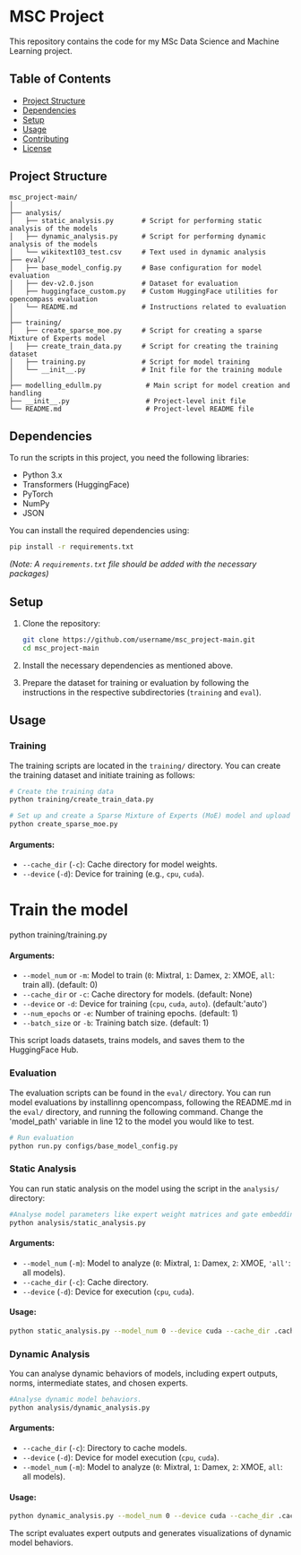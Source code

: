 # MSC Project

This repository contains the code for my MSc Data Science and Machine Learning project.

## Table of Contents

- [Project Structure](#project-structure)
- [Dependencies](#dependencies)
- [Setup](#setup)
- [Usage](#usage)
- [Contributing](#contributing)
- [License](#license)

## Project Structure

```
msc_project-main/
│
├── analysis/
│   ├── static_analysis.py       # Script for performing static analysis of the models
│   ├── dynamic_analysis.py      # Script for performing dynamic analysis of the models
│   └── wikitext103_test.csv     # Text used in dynamic analysis
├── eval/
│   ├── base_model_config.py     # Base configuration for model evaluation
│   ├── dev-v2.0.json            # Dataset for evaluation
│   ├── huggingface_custom.py    # Custom HuggingFace utilities for opencompass evaluation
│   └── README.md                # Instructions related to evaluation
│
├── training/
│   ├── create_sparse_moe.py     # Script for creating a sparse Mixture of Experts model
│   ├── create_train_data.py     # Script for creating the training dataset
│   ├── training.py              # Script for model training
│   └── __init__.py              # Init file for the training module
│
├── modelling_edullm.py           # Main script for model creation and handling
├── __init__.py                   # Project-level init file
└── README.md                     # Project-level README file
```

## Dependencies

To run the scripts in this project, you need the following libraries:

- Python 3.x
- Transformers (HuggingFace)
- PyTorch
- NumPy
- JSON

You can install the required dependencies using:

```bash
pip install -r requirements.txt
```

*(Note: A `requirements.txt` file should be added with the necessary packages)*

## Setup

1. Clone the repository:

   ```bash
   git clone https://github.com/username/msc_project-main.git
   cd msc_project-main
   ```

2. Install the necessary dependencies as mentioned above.

3. Prepare the dataset for training or evaluation by following the instructions in the respective subdirectories (`training` and `eval`).

## Usage

### Training

The training scripts are located in the `training/` directory. You can create the training dataset and initiate training as follows:

```bash
# Create the training data
python training/create_train_data.py
```

```bash
# Set up and create a Sparse Mixture of Experts (MoE) model and upload it to HuggingFace.
python create_sparse_moe.py
```

#### Arguments:
- `--cache_dir` (`-c`): Cache directory for model weights.
- `--device` (`-d`): Device for training (e.g., `cpu`, `cuda`).

# Train the model
python training/training.py

#### Arguments:
- `--model_num` or `-m`: Model to train (`0`: Mixtral, `1`: Damex, `2`: XMOE, `all`: train all). (default: 0)
- `--cache_dir` or `-c`: Cache directory for models. (default: None)
- `--device` or `-d`: Device for training (`cpu`, `cuda`, `auto`). (default:'auto')
- `--num_epochs` or `-e`: Number of training epochs. (default: 1)
- `--batch_size` or `-b`: Training batch size. (default: 1)

This script loads datasets, trains models, and saves them to the HuggingFace Hub.


### Evaluation

The evaluation scripts can be found in the `eval/` directory. You can run model evaluations by installinng opencompass, following the README.md in the `eval/` directory, and running the following command. Change the 'model_path' variable  in line 12 to the model you would like to test.

```bash
# Run evaluation
python run.py configs/base_model_config.py

```

### Static Analysis

You can run static analysis on the model using the script in the `analysis/` directory:

```bash
#Analyse model parameters like expert weight matrices and gate embeddings.
python analysis/static_analysis.py
```

#### Arguments:
- `--model_num` (`-m`): Model to analyze (`0`: Mixtral, `1`: Damex, `2`: XMOE, `'all'`: all models).
- `--cache_dir` (`-c`): Cache directory.
- `--device` (`-d`): Device for execution (`cpu`, `cuda`).

#### Usage:
```bash
python static_analysis.py --model_num 0 --device cuda --cache_dir .cache
```

### Dynamic Analysis

You can analyse dynamic behaviors of models, including expert outputs, norms, intermediate states, and chosen experts.

```bash
#Analyse dynamic model behaviors.
python analysis/dynamic_analysis.py
```

#### Arguments:
- `--cache_dir` (`-c`): Directory to cache models.
- `--device` (`-d`): Device for model execution (`cpu`, `cuda`).
- `--model_num` (`-m`): Model to analyze (`0`: Mixtral, `1`: Damex, `2`: XMOE, `all`: all models).

#### Usage:
```bash
python dynamic_analysis.py --model_num 0 --device cuda --cache_dir .cache
```

The script evaluates expert outputs and generates visualizations of dynamic model behaviors.